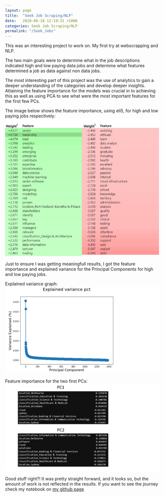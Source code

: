 ```yaml
---
layout: page
title:  "Seek Job Scraping/NLP"
date:   2020-06-18 12:19:31 +1000
categories: Seek Job Scraping/NLP
permalink: "/Seek_Jobs"
---
```


This was an interesting project to work on. My first try at webscrapping and NLP.

The two main goals were to determine what in the job descriptions indicated high and low paying data jobs and determine what features determined a job as data against non data jobs.

The most interesting part of this project was the use of analytics to gain a deeper understanding of the categories and develop deeper insights.
Attaining the feature importance for the models was crucial in to achieving this as well as using PCA to see what were the most important features for the first few PCs.

The image below shows the feature importance, using eli5, for high and low paying jobs respectively:
![feature importance](./assets/seek_jobs/feature_importance.png)

Just to ensure I was getting meaningfull results, I got the feature importance and explained variance for the Principal Components for high and low paying jobs.

Explained variance graph:
![explained variance graph](./assets/seek_jobs/PCA_graph.png)

Feature importance for the two first PCs:
![features for pc1 and pc2](./assets/seek_jobs/pca_features.png)

Good stuff right?! It was pretty straight forward, and it looks so, but the amount of work is not reflected in the results. If you want to see the journey check my notebook on [my github page](https://github.com/juliocent)


